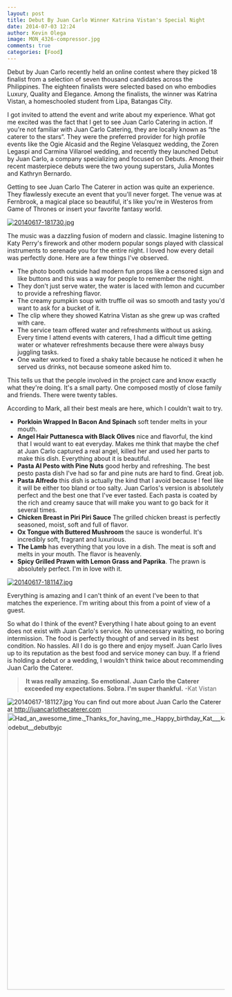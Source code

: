 ```yaml
---
layout: post
title: Debut By Juan Carlo Winner Katrina Vistan's Special Night
date: 2014-07-03 12:24
author: Kevin Olega
image: MON_4326-compressor.jpg
comments: true
categories: [Food]
---
```

Debut by Juan Carlo recently held an online contest where they picked 18 finalist from a selection of seven thousand candidates across the Philippines. The eighteen finalists were selected based on who embodies Luxury, Quality and Elegance. Among the finalists, the winner was Katrina Vistan, a homeschooled student from Lipa, Batangas City.

I got invited to attend the event and write about my experience. What got me excited was the fact that I get to see Juan Carlo Catering in action. If you're not familiar with Juan Carlo Catering, they are locally known as “the caterer to the stars”. They were the preferred provider for high profile events like the Ogie Alcasid and the Regine Velasquez wedding, the Zoren Legaspi and Carmina Villaroel wedding, and recently they launched Debut by Juan Carlo, a company specializing and focused on Debuts. Among their recent masterpiece debuts were the two young superstars, Julia Montes and Kathryn Bernardo.

Getting to see Juan Carlo The Caterer in action was quite an experience. They flawlessly execute an event that you'll never forget. The venue was at Fernbrook, a magical place so beautiful, it's like you're in Westeros from Game of Thrones or insert your favorite fantasy world.

<a href="http://philippineislandliving.com/wp-content/uploads/2014/06/20140617-181730.jpg"><img src="http://philippineislandliving.com/wp-content/uploads/2014/06/20140617-181730.jpg" alt="20140617-181730.jpg" /></a>

The music was a dazzling fusion of modern and classic. Imagine listening to Katy Perry's firework and other modern popular songs played with classical instruments to serenade you for the entire night. I loved how every detail was perfectly done. Here are a few things I've observed.

<ul>
    <li>The photo booth outside had modern fun props like a censored sign and like buttons and this was a way for people to remember the night.</li>
    <li>They don't just serve water, the water is laced with lemon and cucumber to provide a refreshing flavor.</li>
    <li>The creamy pumpkin soup with truffle oil was so smooth and tasty you'd want to ask for a bucket of it.</li>
    <li>The clip where they showed Katrina Vistan as she grew up was crafted with care.</li>
    <li>The service team offered water and refreshments without us asking. Every time I attend events with caterers, I had a difficult time getting water or whatever refreshments because there were always busy juggling tasks.</li>
    <li>One waiter worked to fixed a shaky table because he noticed it when he served us drinks, not because someone asked him to.</li>
</ul>

This tells us that the people involved in the project care and know exactly what they're doing. It's a small party. One composed mostly of close family and friends. There were twenty tables.

According to Mark, all their best meals are here, which I couldn't wait to try.

<ul>
    <li><strong>Porkloin Wrapped In Bacon And Spinach</strong> soft tender melts in your mouth.</li>
    <li><strong>Angel Hair Puttanesca with Black Olives</strong> nice and flavorful, the kind that I would want to eat everyday. Makes me think that maybe the chef at Juan Carlo captured a real angel, killed her and used her parts to make this dish. Everything about it is beautiful.</li>
    <li><strong>Pasta Al Pesto with Pine Nuts</strong> good herby and refreshing. The best pesto pasta dish I've had so far and pine nuts are hard to find. Great job.</li>
    <li><strong>Pasta Alfredo</strong> this dish is actually the kind that I avoid because I feel like it will be either too bland or too salty. Juan Carlos's version is absolutely perfect and the best one that I've ever tasted. Each pasta is coated by the rich and creamy sauce that will make you want to go back for it several times.</li>
    <li><strong>Chicken Breast in Piri Piri Sauce</strong> The grilled chicken breast is perfectly seasoned, moist, soft and full of flavor.</li>
    <li><strong>Ox Tongue with Buttered Mushroom</strong> the sauce is wonderful. It's incredibly soft, fragrant and luxurious.</li>
    <li><strong>The Lamb</strong> has everything that you love in a dish. The meat is soft and melts in your mouth. The flavor is heavenly.</li>
    <li><strong>Spicy Grilled Prawn with Lemon Grass and Paprika</strong>. The prawn is absolutely perfect. I'm in love with it.</li>
</ul>

<a href="http://philippineislandliving.com/wp-content/uploads/2014/06/20140617-181147.jpg"><img src="http://philippineislandliving.com/wp-content/uploads/2014/06/20140617-181147.jpg" alt="20140617-181147.jpg" /></a>

Everything is amazing and I can't think of an event I've been to that matches the experience. I'm writing about this from a point of view of a guest.

So what do I think of the event? Everything I hate about going to an event does not exist with Juan Carlo's service. No unnecessary waiting, no boring intermission. The food is perfectly thought of and served in its best condition. No hassles. All I do is go there and enjoy myself. Juan Carlo lives up to its reputation as the best food and service money can buy. If a friend is holding a debut or a wedding, I wouldn't think twice about recommending Juan Carlo the Caterer.

<blockquote><strong> It was really amazing. So emotional. Juan Carlo the Caterer exceeded my expectations. Sobra. I'm super thankful.</strong> -Kat Vistan</blockquote>

<img src="http://philippineislandliving.com/wp-content/uploads/2014/06/20140617-1811271.jpg" alt="20140617-181127.jpg" /> You can find out more about Juan Carlo the Caterer at <a href="http://juancarlothecaterer.com">http://juancarlothecaterer.com</a> <a style="font-size: 14px; line-height: 1.5em;" href="http://philippineislandliving.com/debut-by-juan-carlo-winner-katrina-vistans-special-night/had_an_awesome_time-_thanks_for_having_me-_happy_birthday_kat___katistan_18__juancarlodebut__debutbyjc/" rel="attachment wp-att-1433"><img class="alignleft size-full wp-image-1433" src="http://philippineislandliving.com/wp-content/uploads/2014/06/Had_an_awesome_time._Thanks_for_having_me._Happy_birthday_Kat___katistan_18__juancarlodebut__debutbyjc.jpg" alt="Had_an_awesome_time._Thanks_for_having_me._Happy_birthday_Kat___katistan_18__juancarlodebut__debutbyjc" width="640" height="640" /></a>
